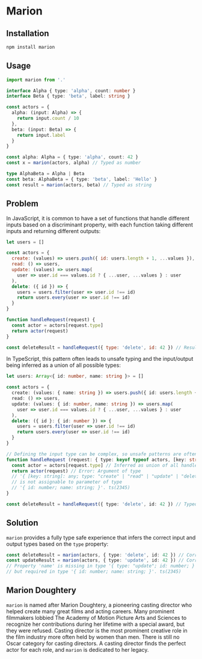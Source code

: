 # Marion

## Installation

```sh
npm install marion
```

## Usage

```ts
import marion from '.'

interface Alpha { type: 'alpha', count: number }
interface Beta { type: 'beta', label: string }

const actors = {
  alpha: (input: Alpha) => {
    return input.count / 10
  },
  beta: (input: Beta) => {
    return input.label
  }
}

const alpha: Alpha = { type: 'alpha', count: 42 }
const x = marion(actors, alpha) // Typed as number

type AlphaBeta = Alpha | Beta
const beta: AlphaBeta = { type: 'beta', label: 'Hello' }
const result = marion(actors, beta) // Typed as string
```

## Problem

In JavaScript, it is common to have a set of functions that handle different inputs based on a discriminant property, with each function taking different inputs and returning different outputs:

```js
let users = []

const actors = {
  create: (values) => users.push({ id: users.length + 1, ...values }),
  read: () => users,
  update: (values) => users.map(
    user => user.id === values.id ? { ...user, ...values } : user
  ),
  delete: ({ id }) => {
    users = users.filter(user => user.id !== id)
    return users.every(user => user.id !== id)
  }
}

function handleRequest(request) {
  const actor = actors[request.type]
  return actor(request)
}

const deleteResult = handleRequest({ type: 'delete', id: 42 }) // Result is boolean
```

In TypeScript, this pattern often leads to unsafe typing and the input/output being inferred as a union of all possible types:

```ts
let users: Array<{ id: number, name: string }> = []

const actors = {
  create: (values: { name: string }) => users.push({ id: users.length + 1, ...values }),
  read: () => users,
  update: (values: { id: number, name: string }) => users.map(
    user => user.id === values.id ? { ...user, ...values } : user
  ),
  delete: ({ id }: { id: number }) => {
    users = users.filter(user => user.id !== id)
    return users.every(user => user.id !== id)
  }
}

// Defining the input type can be complex, so unsafe patterns are often used
function handleRequest (request: { type: keyof typeof actors, [key: string]: any }) {
  const actor = actors[request.type] // Inferred as union of all handlers
  return actor(request) // Error: Argument of type
  // '{ [key: string]: any; type: "create" | "read" | "update" | "delete"; }'
  // is not assignable to parameter of type
  // '{ id: number; name: string; }'. ts(2345)
}

const deleteResult = handleRequest({ type: 'delete', id: 42 }) // Typed as a union of all return types
```

## Solution

`marion` provides a fully type safe experience that infers the correct input and output types based on the `type` property:

```ts
const deleteResult = marion(actors, { type: 'delete', id: 42 }) // Correctly typed as boolean
const updateResult = marion(actors, { type: 'update', id: 42 }) // Correctly throws:
// Property 'name' is missing in type '{ type: "update"; id: number; }'
// but required in type '{ id: number; name: string; }'. ts(2345)
```

## Marion Doughtery

`marion` is named after Marion Doughtery, a pioneering casting director who helped create many great films and acting careers. Many prominent filmmakers lobbied The Academy of Motion Picture Arts and Sciences to recognize her contributions during her lifetime with a special award, but they were refused. Casting director is the most prominent creative role in the film industry more often held by women than men. There is still no Oscar category for casting directors. A casting director finds the perfect actor for each role, and `marion` is dedicated to her legacy.
